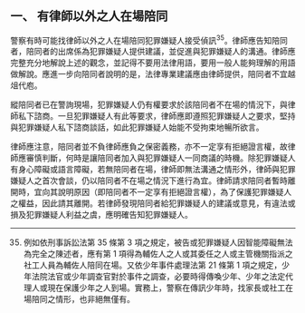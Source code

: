 ## 一、 有律師以外之人在場陪同

警察有時可能找律師以外之人在場陪同犯罪嫌疑人接受偵訊<sup>35</sup>。律師應告知陪同者，陪同者的出席係為犯罪嫌疑人提供建議，並促進與犯罪嫌疑人的溝通。律師應完整充分地解說上述的觀念，並記得不要用法律用語，要用一般人能夠理解的用語做解說。應進一步向陪同者說明的是，法律專業建議應由律師提供，陪同者不宜越俎代庖。

縱陪同者已在警詢現場，犯罪嫌疑人仍有權要求於該陪同者不在場的情況下，與律師私下諮商。一旦犯罪嫌疑人有此等要求，律師應即遵照犯罪嫌疑人之要求，堅持與犯罪嫌疑人私下諮商談話，如此犯罪嫌疑人始能不受拘束地暢所欲言。

律師應注意，陪同者並不負律師應負之保密義務，亦不一定享有拒絕證言權，故律師應審慎判斷，何時是讓陪同者加入與犯罪嫌疑人一同商議的時機。除犯罪嫌疑人有身心障礙或語言障礙，若無陪同者在場，律師即無法溝通之情形外，律師與犯罪嫌疑人之首次會談，仍以陪同者不在場之情況下進行為宜。律師請求陪同者暫時離開時，宜向其說明原因（即陪同者不一定享有拒絕證言權），為了保護犯罪嫌疑人之權益，因此請其離開。若律師發現陪同者給犯罪嫌疑人的建議或意見，有違法或損及犯罪嫌疑人利益之虞，應明確告知犯罪嫌疑人。

---

35. 例如依刑事訴訟法第 35 條第 3 項之規定，被告或犯罪嫌疑人因智能障礙無法為完全之陳述者，應有第 1 項得為輔佐人之人或其委任之人或主管機關指派之社工人員為輔佐人陪同在場。又依少年事件處理法第 21 條第 1 項之規定，少年法院法官或少年調查官對於事件之調查，必要時得傳喚少年、少年之法定代理人或現在保護少年之人到場。實務上，警察在傳訊少年時，找家長或社工在場陪同之情形，也非絕無僅有。
